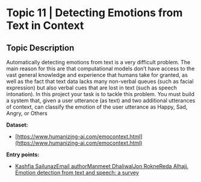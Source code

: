 # Topic 11 | Detecting Emotions from Text in Context

## Topic Description

Automatically detecting emotions from text is a very difficult problem. The main reason for this are that computational models don’t have access to the vast general knowledge and experience that humans take for granted, as well as the fact that text data lacks many non-verbal queues (such as facial expression) but also verbal cues that are lost in text (such as speech intonation). In this project your task is to tackle this problem. You must build a system that, given a user utterance (as text) and two additional utterances of context, can classify the emotion of the user utterance as Happy, Sad, Angry, or Others

**Dataset:**
- [https://www.humanizing-ai.com/emocontext.html](https://www.humanizing-ai.com/emocontext.html)

**Entry points:**
- [Kashfia SailunazEmail authorManmeet DhaliwalJon RokneReda Alhajj. Emotion detection from text and speech: a survey](https://link.springer.com/article/10.1007/s13278-018-0505-2)